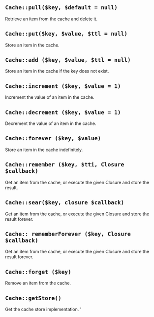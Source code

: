 ## `Cache::pull($key, $default = null)`

Retrieve an item from the cache and delete it.

## `Cache::put($key, $value, $ttl = null)`

Store an item in the cache.

## `Cache::add ($key, $value, $ttl = null)`

Store an item in the cache if the key does not exist.

## `Cache::increment ($key, $value = 1)`

Increment the value of an item in the cache.

## `Cache::decrement ($key, $value = 1)`

Decrement the value of an item in the cache.

## `Cache::forever ($key, $value)`

Store an item in the cache indefinitely.

## `Cache::remember ($key, $tti, Closure $callback)`

Get an item from the cache, or execute the given Closure and store the result.

## `Cache::sear($key, closure $callback)`

Get an item from the cache, or execute the given Closure and store the result forever.

## `Cache:: rememberForever ($key, Closure $callback)`

Get an item from the cache, or execute the given Closure and store the result forever.

## `Cache::forget ($key)`

Remove an item from the cache.

## `Cache::getStore()`

Get the cache store implementation. '

